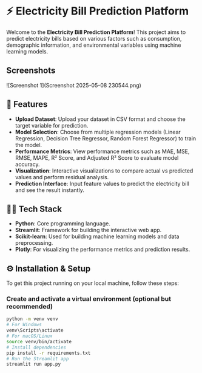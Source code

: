 # ⚡ Electricity Bill Prediction Platform

Welcome to the **Electricity Bill Prediction Platform**! This project aims to predict electricity bills based on various factors such as consumption, demographic information, and environmental variables using machine learning models.

## Screenshots
![Screenshot 1](Screenshot 2025-05-08 230544.png)



## 🚀 Features

- **Upload Dataset**: Upload your dataset in CSV format and choose the target variable for prediction.
- **Model Selection**: Choose from multiple regression models (Linear Regression, Decision Tree Regressor, Random Forest Regressor) to train the model.
- **Performance Metrics**: View performance metrics such as MAE, MSE, RMSE, MAPE, R² Score, and Adjusted R² Score to evaluate model accuracy.
- **Visualization**: Interactive visualizations to compare actual vs predicted values and perform residual analysis.
- **Prediction Interface**: Input feature values to predict the electricity bill and see the result instantly.

## 🧑‍💻 Tech Stack

- **Python**: Core programming language.
- **Streamlit**: Framework for building the interactive web app.
- **Scikit-learn**: Used for building machine learning models and data preprocessing.
- **Plotly**: For visualizing the performance metrics and prediction results.

## ⚙️ Installation & Setup

To get this project running on your local machine, follow these steps:

###  Create and activate a virtual environment (optional but recommended)
```bash
python -m venv venv
# For Windows
venv\Scripts\activate
# For macOS/Linux
source venv/bin/activate
# Install dependencies
pip install -r requirements.txt
# Run the Streamlit app
streamlit run app.py
